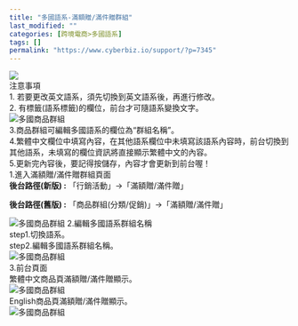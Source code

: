 ```yaml
---
title: "多國語系-滿額贈/滿件贈群組"
last_modified: ""
categories: [跨境電商>多國語系]
tags: []
permalink: "https://www.cyberbiz.io/support/?p=7345"
---
```


![](https://www.cyberbiz.io/support/wp-content/uploads/2021/08/多國版本圖.png)  
注意事項  
1\. 若要更改英文語系，須先切換到英文語系後，再進行修改。  
2\. 有標籤(語系標籤)的欄位，前台才可隨語系變換文字。  
![多國商品群組](https://www.cyberbiz.co/support/wp-content/uploads/2020/05/多國-商品群組01.png)  
3.商品群組可編輯多國語系的欄位為“群組名稱”。  
4.繁體中文欄位中填寫內容，在其他語系欄位中未填寫該語系內容時，前台切換到其他語系，未填寫的欄位資訊將直接顯示繁體中文的內容。  
5.更新完內容後，要記得按儲存，內容才會更新到前台喔！  
1.進入滿額贈/滿件贈群組頁面  
**後台路徑(新版) :** 「行銷活動」→「滿額贈/滿件贈」  

**後台路徑(舊版) :** 「商品群組(分類/促銷)」→「滿額贈/滿件贈」  

![多國商品群組](https://www.cyberbiz.co/support/wp-content/uploads/2020/05/多國-滿額贈群組01.png) 2.編輯多國語系群組名稱  
step1.切換語系。  
step2.編輯多國語系群組名稱。  
![多國商品群組](https://www.cyberbiz.co/support/wp-content/uploads/2020/05/多國-滿額贈群組02.png)  
3.前台頁面  
繁體中文商品頁滿額贈/滿件贈顯示。  
![多國商品群組](https://www.cyberbiz.co/support/wp-content/uploads/2020/05/多國-滿額贈群組03.png)  
English商品頁滿額贈/滿件贈顯示。  
![多國商品群組](https://www.cyberbiz.co/support/wp-content/uploads/2020/05/多國-滿額贈群組04.png)  

